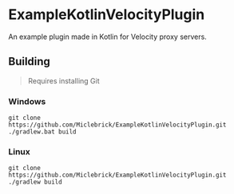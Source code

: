 # ExampleKotlinVelocityPlugin
An example plugin made in Kotlin for Velocity proxy servers.

## Building
> Requires installing Git

### Windows
```
git clone https://github.com/Miclebrick/ExampleKotlinVelocityPlugin.git
./gradlew.bat build
```

### Linux
```
git clone https://github.com/Miclebrick/ExampleKotlinVelocityPlugin.git
./gradlew build
```
